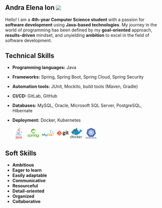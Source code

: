 

<h2>
  <span style="display: inline-block; vertical-align: middle;">Andra Elena Ion</span>
  <img src="https://media.giphy.com/media/9PhdJO4CMfyfXDCnko/giphy.gif" width="100" style="display: inline-block; vertical-align: middle;">
</h2>


Hello! I am a **4th-year Computer Science student** with a passion for **software development** using **Java-based technologies**. My journey in the world of programming has been defined by my **goal-oriented** approach, **results-driven** mindset, and unyielding **ambition** to excel in the field of software development.

## Technical Skills

- **Programming languages:** Java
- **Frameworks:** Spring, Spring Boot, Spring Cloud, Spring Security
- **Automation tools:** JUnit, Mockito, build tools (Maven, Gradle)
- **CI/CD:** GitLab, GitHub
- **Databases:** MySQL, Oracle, Microsoft SQL Server, PostgreSQL, Hibernate
- **Deployment:** Docker, Kubernetes

  <div>
  <img src="https://github.com/devicons/devicon/blob/master/icons/java/java-original-wordmark.svg" title="Java" alt="Java" width="40" height="40"/>&nbsp;
  <img src="https://github.com/devicons/devicon/blob/master/icons/spring/spring-original-wordmark.svg" title="Spring" alt="Spring" width="40" height="40"/>&nbsp;
  <img src="https://github.com/devicons/devicon/blob/master/icons/mysql/mysql-original-wordmark.svg" title="MySQL"  alt="MySQL" width="40" height="40"/>&nbsp;
  <img src="https://github.com/devicons/devicon/blob/master/icons/git/git-original-wordmark.svg" title="Git" **alt="Git" width="40" height="40"/>
  <img src="https://github.com/devicons/devicon/blob/master/icons/docker/docker-original-wordmark.svg" title="Docker" alt="Docker" width="40" height="40"/>&nbsp; 
  <img src="https://github.com/devicons/devicon/blob/master/icons/kubernetes/kubernetes-plain-wordmark.svg" title="Kubernetes" alt="Kubernetes" width="40" height="40"/>&nbsp;
</div>


## Soft Skills

- **Ambitious**
- **Eager to learn**
- **Easily adaptable**
- **Communicative**
- **Resourceful**
- **Detail-oriented**
- **Organized**
- **Collaborative**


<!--
**AndraElenaIon/AndraElenaIon** is a ✨ _special_ ✨ repository because its `README.md` (this file) appears on your GitHub profile.

Here are some ideas to get you started:

- 🔭 I’m currently working on ...
- 🌱 I’m currently learning ...
- 👯 I’m looking to collaborate on ...
- 🤔 I’m looking for help with ...
- 💬 Ask me about ...
- 📫 How to reach me: ...
- 😄 Pronouns: ...
- ⚡ Fun fact: ...
-->
